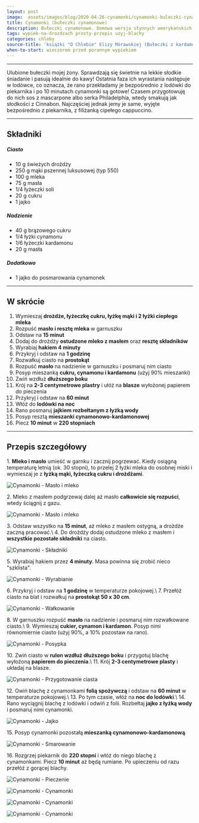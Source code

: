 ```yaml
---
layout: post
image:  assets/images/blog/2020-04-26-cynamonki/cynamonki-buleczki-cynamonowe.jpg
title: Cynamonki (bułeczki cynamonowe)
description: Bułeczki cynamonowe. Domowa wersja słynnych amerykańskich drożdżowych ślimaczków Cinnamon rolls. Obok nich nie można przejść obojętnie, słodkie i mięsiste zwijane bułeczki z dużą ilością cynamonu. Super pyszne i wbrew pozorom bardzo proste do upieczenia.
tags: wypiek-na-drozdzach prosty-przepis uzyj-blachy
categories: chleby
source-title: 'książki "O Chlebie" Elizy Mórawskiej (Bułeczki z kardamonem i cynamonem)'
when-to-start: wieczorem przed porannym wypiekiem
---
```


-----

Ulubione bułeczki mojej żony. Sprawdzają się świetnie na lekkie słodkie śniadanie i pasują idealnie do kawy! Ostatnia faza ich wyrastania następuje w lodówce, co oznacza, że rano przekładamy je bezpośrednio z lodówki do piekarnika i po 10 minutach cynamonki są gotowe! Czasem przygotowuję do nich sos z mascarpone albo serka Philadelphia, wtedy smakują jak słodkości z Cinnabon. Najczęściej jednak jemy je same, wyjęte bezpośrednio z piekarnika, z filiżanką cipełego cappuccino.

-----

## Składniki

##### Ciasto

* 10 g świeżych drożdży
* 250 g mąki pszennej luksusowej (typ 550)
* 100 g mleka
* 75 g masła
* 1/4 łyżeczki soli
* 20 g cukru
* 1 jajko

##### Nadzienie

* 40 g brązowego cukru
* 1/4 łyżki cynamonu
* 1/6 łyżeczki kardamonu
* 20 g masła

##### Dodatkowo

* 1 jajko do posmarowania cynamonek

-----

## W skrócie

1. Wymieszaj **drożdże, łyżeczkę cukru, łyżkę mąki i 2 łyżki ciepłego mleka**
2. Rozpuść **masło i resztę mleka** w garnuszku
3. Odstaw na **15 minut**
4. Dodaj do drożdży **ostudzone mleko z masłem** oraz **resztę składników**
5. Wyrabiaj **hakiem 4 minuty**
6. Przykryj i odstaw na **1 godzinę**
7. Rozwałkuj ciasto na **prostokąt**
8. Rozpuść **masło** na nadzienie w garnuszku i posmaruj nim ciasto
9. Posyp mieszanką **cukru, cynamonu i kardamonu** (użyj 90% mieszanki)
10. Zwiń wzdłuż **dłuższego boku**
11. Krój na **2-3 centymetrowe plastry** i ułóż na **blasze** wyłożonej papierem do pieczenia
12. Przykryj i odstaw na **60 minut**
13. Włóż do **lodówki na noc**
14. Rano posmaruj **jajkiem rozbełtanym z łyżką wody**
15. Posyp resztą **mieszanki cynamonowo-kardamonowej**
16. Piecz **10 minut** w **220 stopniach**

-----

## Przepis szczegółowy

1\. **Mleko i masło** umieść w garnku i zacznij pogrzewać. Kiedy osiągną temperaturę letnią (ok. 30 stopni), to przelej 2 łyżki mleka do osobnej miski i wymieszaj je z **łyżką mąki, łyżeczką cukru i drożdżami**.

![Cynamonki - Masło i mleko](/assets/images/blog/2020-04-26-cynamonki/cynamonki-buleczki-cynamonowe-drozdze.jpg)

2\. Mleko z masłem podgrzewaj dalej aż masło **całkowicie się rozpuści**, wtedy ściągnij z gazu.

![Cynamonki - Masło i mleko](/assets/images/blog/2020-04-26-cynamonki/cynamonki-buleczki-cynamonowe-maslo.jpg)

3\. Odstaw wszystko na **15 minut**, aż mleko z masłem ostygną, a drożdże zaczną pracować.\\
4\. Do drożdży dodaj ostudzone mleko z masłem i **wszystkie pozostałe składniki** na ciasto.

![Cynamonki - Składniki](/assets/images/blog/2020-04-26-cynamonki/cynamonki-buleczki-cynamonowe-skladniki.jpg)

5\. Wyrabiaj hakiem przez **4 minuty**. Masa powinna się zrobić nieco "szklista".

![Cynamonki - Wyrabianie](/assets/images/blog/2020-04-26-cynamonki/cynamonki-buleczki-cynamonowe-wyrabianie.jpg)

6\. Przykryj i odstaw na **1 godzinę** w temperaturze pokojowej.\\
7\. Przełóż ciasto na blat i rozwałkuj na **prostokąt 50 x 30 cm**.

![Cynamonki - Wałkowanie](/assets/images/blog/2020-04-26-cynamonki/cynamonki-buleczki-cynamonowe-walkowanie.jpg)

8\. W garnuszku rozpuść **masło** na nadzienie i posmaruj nim rozwałkowane ciasto.\\
9\. Wymieszaj **cukier, cynamon i kardamon**. Posyp nimi równomiernie ciasto (użyj 90%, a 10% pozostaw na rano).

![Cynamonki - Posypka](/assets/images/blog/2020-04-26-cynamonki/cynamonki-buleczki-cynamonowe-posypka.jpg)

10\. Zwiń ciasto w **rulon wzdłuż dłuższego boku** i przygotuj blachę wyłożoną **papierem do pieczenia**.\\
11\. Krój **2-3 centymetrowe plasty** i układaj na blasze.

![Cynamonki - Przygotowanie ciasta](/assets/images/blog/2020-04-26-cynamonki/cynamonki-buleczki-cynamonowe-przygotowanie-ciasta.jpg)

12\. Owiń blachę z cynamonkami **folią spożywczą** i odstaw na **60 minut** w temperaturze pokojowej.\\
13\. Po tym czasie, włóż na **noc do lodówki**.\\
14\. Rano wyciągnij blachę z lodówki i odwiń z folii. Rozbełtaj **jajko z łyżką wody** i posmaruj nimi cynamonki.

![Cynamonki - Jajko](/assets/images/blog/2020-04-26-cynamonki/cynamonki-buleczki-cynamonowe-jajko.jpg)

15\. Posyp cynamonki pozostałą **mieszanką cynamonowo-kardamonową**.

![Cynamonki - Smarowanie](/assets/images/blog/2020-04-26-cynamonki/cynamonki-buleczki-cynamonowe-smarowanie.jpg)

16\. Rozgrzej piekarnik do **220 stopni** i włóż do niego blachę z cynamonkami. Piecz **10 minut** aż będą rumiane. Po upieczeniu od razu przełóż z gorącej blachy.

![Cynamonki - Pieczenie](/assets/images/blog/2020-04-26-cynamonki/cynamonki-buleczki-cynamonowe-pieczenie.jpg)

![Cynamonki - Cynamonki](/assets/images/blog/2020-04-26-cynamonki/cynamonki-buleczki-cynamonowe-koniec.jpg)

![Cynamonki - Cynamonki](/assets/images/blog/2020-04-26-cynamonki/cynamonki-buleczki-cynamonowe-koniec-drugi.jpg)

![Cynamonki - Cynamonki](/assets/images/blog/2020-04-26-cynamonki/cynamonki-buleczki-cynamonowe-koniec-trzeci.jpg)